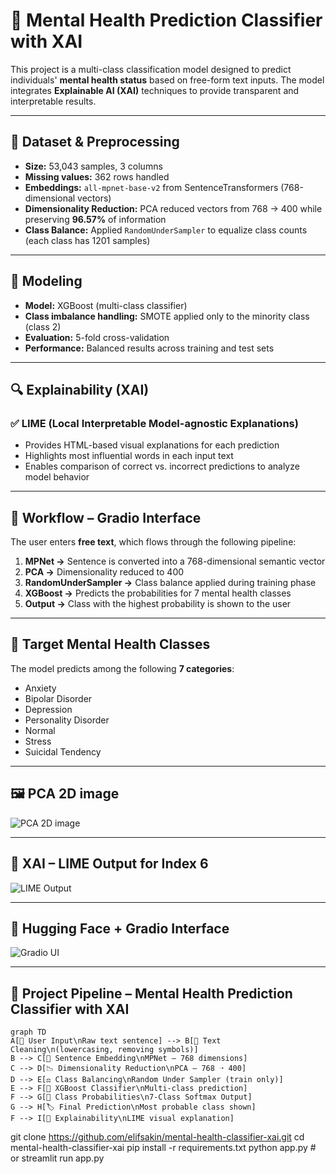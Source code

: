 # 🧠 Mental Health Prediction Classifier with XAI

This project is a multi-class classification model designed to predict individuals' **mental health status** based on free-form text inputs. The model integrates **Explainable AI (XAI)** techniques to provide transparent and interpretable results.

---

## 📂 Dataset & Preprocessing

- **Size:** 53,043 samples, 3 columns  
- **Missing values:** 362 rows handled  
- **Embeddings:** `all-mpnet-base-v2` from SentenceTransformers (768-dimensional vectors)  
- **Dimensionality Reduction:** PCA reduced vectors from 768 → 400 while preserving **96.57%** of information  
- **Class Balance:** Applied `RandomUnderSampler` to equalize class counts (each class has 1201 samples)

---

## 🔮 Modeling

- **Model:** XGBoost (multi-class classifier)  
- **Class imbalance handling:** SMOTE applied only to the minority class (class 2)  
- **Evaluation:** 5-fold cross-validation  
- **Performance:** Balanced results across training and test sets

---

## 🔍 Explainability (XAI)

### ✅ LIME (Local Interpretable Model-agnostic Explanations)
- Provides HTML-based visual explanations for each prediction  
- Highlights most influential words in each input text  
- Enables comparison of correct vs. incorrect predictions to analyze model behavior

---

## 🎯 Workflow – Gradio Interface

The user enters **free text**, which flows through the following pipeline:

1. **MPNet →** Sentence is converted into a 768-dimensional semantic vector  
2. **PCA →** Dimensionality reduced to 400  
3. **RandomUnderSampler →** Class balance applied during training phase  
4. **XGBoost →** Predicts the probabilities for 7 mental health classes  
5. **Output →** Class with the highest probability is shown to the user

---

## 🧠 Target Mental Health Classes

The model predicts among the following **7 categories**:

- Anxiety  
- Bipolar Disorder  
- Depression  
- Personality Disorder  
- Normal  
- Stress  
- Suicidal Tendency

---

## 🖼 PCA 2D image

![PCA 2D image](https://i.ibb.co/TBrpkpM3/Ekran-Resmi-2025-05-04-15-06-25.png)

---

## 🧪 XAI – LIME Output for Index 6

![LIME Output](https://i.ibb.co/84XTbJ7W/Ekran-Resmi-2025-05-04-15-06-35.png)

---

## 🤖 Hugging Face + Gradio Interface

![Gradio UI](https://media-hosting.imagekit.io/92a2c5b14eb74e18/1745789408013.jpeg?Expires=1840968874&Key-Pair-Id=K2ZIVPTIP2VGHC&Signature=Ms1-hKOkcncYIunQnp9zpxHe07tvnYAylr-uforn-Gc3GIBLSWE0vUD5Ticg1mSMGotH2JEAVZ~Se8VI7O3zzGq2myVBJhufMmPYwcoap~fQbag9FHH7kfMNTLpEb8whQYcnIaT2Ft8-tgNrksoFOJ7oz71Nv8Sjs7dBv02XX0f5ZlW9ww-3tivWg1PMyWvygUS---S6rMqAL5LLBhjcl9EQ0TFq7hkaXMyxpk-3LnfbzL5WoHzgByf2HQE3z0Gz1qQHltHw9DPv7GlTiHrrTvWNXfKR7mhSwMpWvWZIreKc-QrZ7knXMNXEH3Bu7mQl5iCFfcN1IlqCHgrtfV83Fw__)

---

## 🧩 Project Pipeline – Mental Health Prediction Classifier with XAI

```mermaid
graph TD
A[📝 User Input\nRaw text sentence] --> B[🔡 Text Cleaning\n(lowercasing, removing symbols)]
B --> C[🤖 Sentence Embedding\nMPNet – 768 dimensions]
C --> D[📉 Dimensionality Reduction\nPCA – 768 ➝ 400]
D --> E[⚖️ Class Balancing\nRandom Under Sampler (train only)]
E --> F[🌲 XGBoost Classifier\nMulti-class prediction]
F --> G[🧠 Class Probabilities\n7-Class Softmax Output]
G --> H[🏷️ Final Prediction\nMost probable class shown]
F --> I[🧩 Explainability\nLIME visual explanation]
```

git clone https://github.com/elifsakin/mental-health-classifier-xai.git
cd mental-health-classifier-xai
pip install -r requirements.txt
python app.py  # or streamlit run app.py











